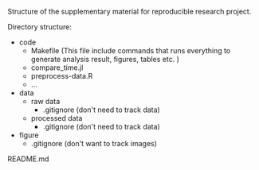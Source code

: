 Structure of the supplementary material for reproducible research project.

Directory structure:
- code
  - Makefile (This file include commands that runs everything to generate analysis result, figures, tables etc. )
  - compare_time.jl
  - preprocess-data.R
  - ...
- data
  - raw data
    - .gitignore (don't need to track data)
  - processed data
    - .gitignore (don't need to track data)
- figure
  - .gitignore (don't want to track images)

README.md
